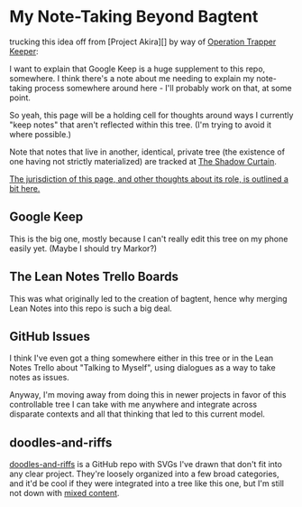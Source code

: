 # My Note-Taking Beyond Bagtent

trucking this idea off from [Project Akira][] by way of [Operation Trapper Keeper](1da0f61f-c2bb-4b9d-99da-e3f07e18556a.md):

I want to explain that Google Keep is a huge supplement to this repo, somewhere. I think there's a note about me needing to explain my note-taking process somewhere around here - I'll probably work on that, at some point.

So yeah, this page will be a holding cell for thoughts around ways I currently "keep notes" that aren't reflected within this tree. (I'm trying to avoid it where possible.)

Note that notes that live in another, identical, private tree (the existence of one having not strictly materialized) are tracked at [The Shadow Curtain](content/e50eb50f-cc83-43b5-888a-d2ae77daf8a5.md).

[The jurisdiction of this page, and other thoughts about its role, is outlined a bit here.](3c95ca30-d205-4f07-9c61-0087569bb13f.md)

## Google Keep

This is the big one, mostly because I can't really edit this tree on my phone easily yet. (Maybe I should try Markor?)

## The Lean Notes Trello Boards

This was what originally led to the creation of bagtent, hence why merging Lean Notes into this repo is such a big deal.

## GitHub Issues

I think I've even got a thing somewhere either in this tree or in the Lean Notes Trello about "Talking to Myself", using dialogues as a way to take notes as issues.

Anyway, I'm moving away from doing this in newer projects in favor of this controllable tree I can take with me anywhere and integrate across disparate contexts and all that thinking that led to this current model.

## doodles-and-riffs

[doodles-and-riffs](https://github.com/stuartpb/doodles-and-riffs) is a GitHub repo with SVGs I've drawn that don't fit into any clear project. They're loosely organized into a few broad categories, and it'd be cool if they were integrated into a tree like this one, but I'm still not down with [mixed content](b2dade14-8a6c-4643-9fdb-2fc6b441016c.md).
